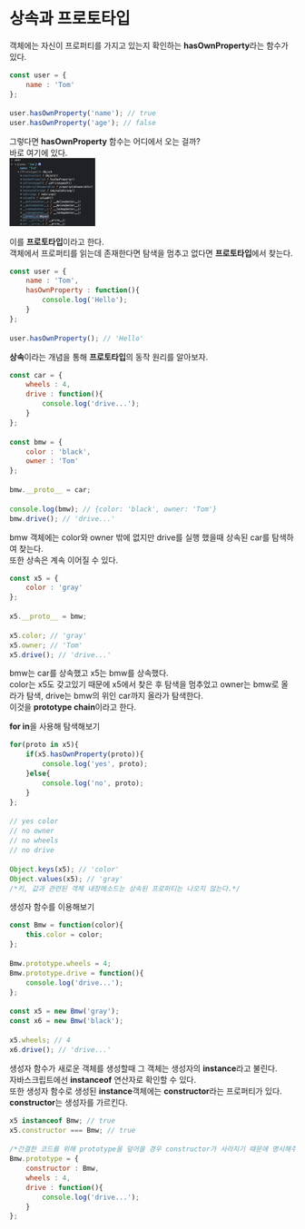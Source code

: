 상속과 프로토타입
=============

객체에는 자신이 프로퍼티를 가지고 있는지 확인하는 **hasOwnProperty**라는 함수가 있다.
```javascript
const user = {
    name : 'Tom'
};

user.hasOwnProperty('name'); // true
user.hasOwnProperty('age'); // false
```
그렇다면 **hasOwnProperty** 함수는 어디에서 오는 걸까?   
바로 여기에 있다.   
<img src = "../img/prototype.png" width = "30%" height = "30%">   

이를 **프로토타입**이라고 한다.   
객체에서 프로퍼티를 읽는데 존재한다면 탐색을 멈추고 없다면 **프로토타입**에서 찾는다.
```javascript
const user = {
    name : 'Tom',
    hasOwnProperty : function(){
        console.log('Hello');
    }
};

user.hasOwnProperty(); // 'Hello'
```
   
**상속**이라는 개념을 통해 **프로토타입**의 동작 원리를 알아보자.
```javascript
const car = {
    wheels : 4,
    drive : function(){
        console.log('drive...');
    }
};

const bmw = {
    color : 'black',
    owner : 'Tom'
};

bmw.__proto__ = car;

console.log(bmw); // {color: 'black', owner: 'Tom'}
bmw.drive(); // 'drive...'
```
bmw 객체에는 color와 owner 밖에 없지만 drive를 실행 했을때 상속된 car를 탐색하여 찾는다.   
또한 상속은 계속 이어질 수 있다.
```javascript
const x5 = {
    color : 'gray'
};

x5.__proto__ = bmw;

x5.color; // 'gray'
x5.owner; // 'Tom'
x5.drive(); // 'drive...'
```
bmw는 car를 상속했고 x5는 bmw를 상속했다.   
color는 x5도 갖고있기 때문에 x5에서 찾은 후 탐색을 멈추었고 owner는 bmw로 올라가 탐색, drive는 bmw의 위인 car까지 올라가 탐색한다.   
이것을 **prototype chain**이라고 한다.   

**for in**을 사용해 탐색해보기
```javascript
for(proto in x5){
    if(x5.hasOwnProperty(proto)){
        console.log('yes', proto);
    }else{
        console.log('no', proto);
    }
};

// yes color
// no owner
// no wheels
// no drive

Object.keys(x5); // 'color'
Object.values(x5); // 'gray'
/*키, 값과 관련된 객체 내장메소드는 상속된 프로퍼티는 나오지 않는다.*/
```

생성자 함수를 이용해보기
```javascript
const Bmw = function(color){
    this.color = color;
};

Bmw.prototype.wheels = 4;
Bmw.prototype.drive = function(){
    console.log('drive...');
};

const x5 = new Bmw('gray');
const x6 = new Bmw('black');

x5.wheels; // 4
x6.drive(); // 'drive...'
```
생성자 함수가 새로운 객체를 생성할때 그 객체는 생성자의 **instance**라고 불린다.   
자바스크립트에선 **instanceof** 연산자로 확인할 수 있다.   
또한 생성자 함수로 생성된 **instance**객체에는 **constructor**라는 프로퍼티가 있다.   
**constructor**는 생성자를 가르킨다.
```javascript
x5 instanceof Bmw; // true
x5.constructor === Bmw; // true

/*간결한 코드를 위해 prototype을 덮어쓸 경우 constructor가 사라지기 때문에 명시해주자*/
Bmw.prototype = {
    constructor : Bmw,
    wheels : 4,
    drive : function(){
        console.log('drive...');
    }
};
```
